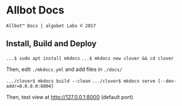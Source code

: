 # Allbot Docs
`Allbot™ Docs | algobet Labs © 2017`

## Install, Build and Deploy

`...$ sudo apt install mkdocs` 
`...$ mkdocs new clover && cd clover`

Then, edit `./mkdocs.yml` and add files in `./docs/`

`.../clover$ mkdocs build --clean`
`.../clover$ mkdocs serve [--dev-addr=0.0.0.0:8004]`

Then, test view at http://127.0.0.1:8000 (default port)
